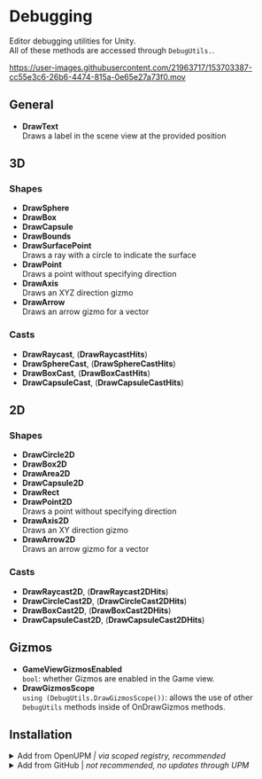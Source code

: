 # Debugging
Editor debugging utilities for Unity.  
All of these methods are accessed through `DebugUtils.`.

https://user-images.githubusercontent.com/21963717/153703387-cc55e3c6-26b6-4474-815a-0e65e27a73f0.mov


## General
- **DrawText**  
Draws a label in the scene view at the provided position

## 3D
### Shapes
- **DrawSphere**
- **DrawBox**
- **DrawCapsule**
- **DrawBounds**
- **DrawSurfacePoint**  
Draws a ray with a circle to indicate the surface
- **DrawPoint**  
Draws a point without specifying direction
- **DrawAxis**  
Draws an XYZ direction gizmo
- **DrawArrow**  
Draws an arrow gizmo for a vector
### Casts
- **DrawRaycast**, (**DrawRaycastHits**)
- **DrawSphereCast**, (**DrawSphereCastHits**)
- **DrawBoxCast**, (**DrawBoxCastHits**)
- **DrawCapsuleCast**, (**DrawCapsuleCastHits**)

## 2D
### Shapes
- **DrawCircle2D**
- **DrawBox2D**
- **DrawArea2D**
- **DrawCapsule2D**
- **DrawRect**
- **DrawPoint2D**  
Draws a point without specifying direction
- **DrawAxis2D**  
Draws an XY direction gizmo
- **DrawArrow2D**  
Draws an arrow gizmo for a vector
### Casts
- **DrawRaycast2D**, (**DrawRaycast2DHits**)
- **DrawCircleCast2D**, (**DrawCircleCast2DHits**)
- **DrawBoxCast2D**, (**DrawBoxCast2DHits**)
- **DrawCapsuleCast2D**, (**DrawCapsuleCast2DHits**)

## Gizmos
- **GameViewGizmosEnabled**  
`bool`: whether Gizmos are enabled in the Game view.
- **DrawGizmosScope**  
`using (DebugUtils.DrawGizmosScope())`: allows the use of other `DebugUtils` methods inside of OnDrawGizmos methods.

## Installation

<details>
<summary>Add from OpenUPM <em>| via scoped registry, recommended</em></summary>

This package is available on OpenUPM: https://openupm.com/packages/com.vertx.debugging

To add it the package to your project:

- open `Edit/Project Settings/Package Manager`
- add a new Scoped Registry:
  ```
  Name: OpenUPM
  URL:  https://package.openupm.com/
  Scope(s): com.vertx
  ```
- click <kbd>Save</kbd>
- open Package Manager
- click <kbd>+</kbd>
- select <kbd>Add from Git URL</kbd>
- paste `com.vertx.debugging`
- click <kbd>Add</kbd>
</details>

<details>
<summary>Add from GitHub | <em>not recommended, no updates through UPM</em></summary>

You can also add it directly from GitHub on Unity 2019.4+. Note that you won't be able to receive updates through Package Manager this way, you'll have to update manually.

- open Package Manager
- click <kbd>+</kbd>
- select <kbd>Add from Git URL</kbd>
- paste `https://github.com/vertxxyz/Vertx.Debugging.git`
- click <kbd>Add</kbd>  
  **or**
- Edit your `manifest.json` file to contain `"com.vertx.debugging": "https://github.com/vertxxyz/Vertx.Debugging.git"`,

To update the package with new changes, remove the lock from the `packages-lock.json` file.
</details>
